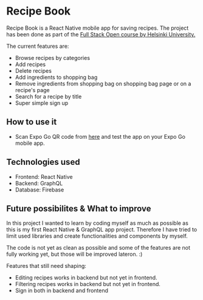 <h1>Recipe Book</h1>

<p>Recipe Book is a React Native mobile app for saving recipes. The project has been done as part of the <a href="https://fullstackopen.com/en" target="_blank">Full Stack Open course by Helsinki University.</a></p>
<p>The current features are:</p>
<ul>
<li>
Browse recipes by categories
</li>
<li>
Add recipes
</li>
<li>
Delete recipes
</li>
<li>
Add ingredients to shopping bag
</li>
<li>
Remove ingredients from shopping bag on shopping bag page or on a recipe's page
</li>
<li>
Search for a recipe by title
</li>
<li>
Super simple sign up
</li>
</ul>

<h2>How to use it</h2>
<ul>
<li>
Scan Expo Go QR code from <a href="https://expo.dev/@crentinyy/recipe-app" target="_blank">here</a> and test the app on your Expo Go mobile app.
</li>
</ul>

<h2>Technologies used</h2>
<ul>
<li>
Frontend: React Native
</li>
<li>
Backend: GraphQL
</li>
<li>
Database: Firebase
</li>
</ul>

<h2>Future possibilites & What to improve</h2>
<p>In this project I wanted to learn by coding myself as much as possible as this is my first React Native & GraphQL app project. Therefore I have tried to limit used libraries and create functionalities and components by myself.</p>

<p>The code is not yet as clean as possible and some of the features are not fully working yet, but those will be improved lateron. :) </p>

<p>Features that still need shaping:</p>
<ul>
<li>
Editing recipes works in backend but not yet in frontend.
</li>
<li>
Filtering recipes works in backend but not yet in frontend.
</li>
<li>
Sign in both in backend and frontend
</li>
</ul>
